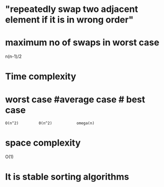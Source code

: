 # "repeatedly swap two adjacent element if it is in wrong order"

# maximum no of swaps in worst case 
 n(n-1)/2
 # Time  complexity 
  # worst case   #average case    # best case 
    O(n^2)         0(n^2)           omega(n)
 # space complexity 
  O(1) 

# It is stable sorting algorithms   